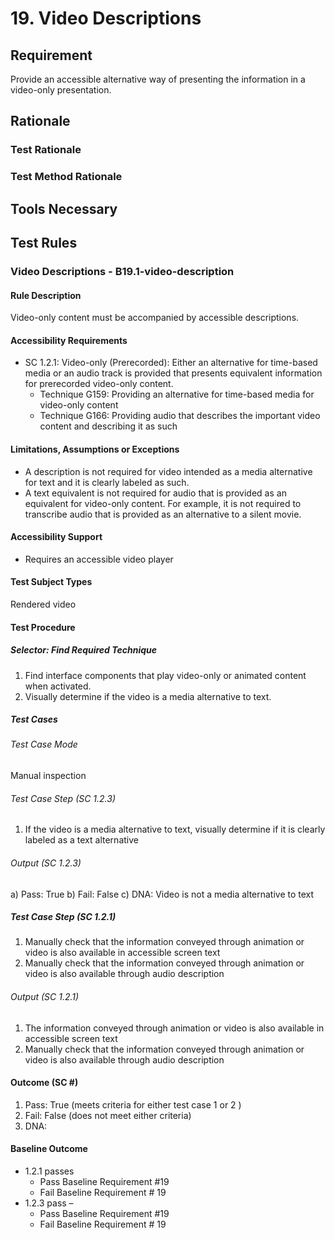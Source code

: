 # 19. Video Descriptions
## Requirement
Provide an accessible alternative way of presenting the information in a video-only presentation.

## Rationale
### Test Rationale

### Test Method Rationale

## Tools Necessary

## Test Rules

### Video Descriptions - B19.1-video-description
#### Rule Description 
Video-only content must be accompanied by accessible descriptions.

#### Accessibility Requirements
* SC 1.2.1: Video-only (Prerecorded): Either an alternative for time-based media or an audio track is provided that presents equivalent information for prerecorded video-only content.
   * Technique G159: Providing an alternative for time-based media for video-only content 
   * Technique G166: Providing audio that describes the important video content and describing it as such
   
#### Limitations, Assumptions or Exceptions
* A description is not required for video intended as a media alternative for text and it is clearly labeled as such. 
* A text equivalent is not required for audio that is provided as an equivalent for video-only content. For example, it is not required to transcribe audio that is provided as an alternative to a silent movie.


#### Accessibility Support
* Requires an accessible video player

#### Test Subject Types 
Rendered video

#### Test Procedure
##### Selector: Find Required Technique 
1. Find interface components that play video-only or animated content when activated.
2. Visually determine if the video is a media alternative to text. 

##### Test Cases
###### Test Case Mode
Manual inspection 

###### Test Case Step (SC 1.2.3)
1)	If the video is a media alternative to text, visually determine if it is clearly labeled as a text alternative

###### Output (SC 1.2.3)
a)	Pass: True
b)	Fail: False 
c)	DNA: Video is not a media alternative to text  

##### Test Case Step (SC 1.2.1)
1)	Manually check that the information conveyed through animation or video is also available in accessible screen text 
2)	Manually check that the information conveyed through animation or video is also available through audio description

###### Output (SC 1.2.1)
1)	The information  conveyed through animation or video is also available in accessible screen text 
2)	Manually check that the information conveyed through animation or video is also available through audio description

#### Outcome (SC #)
1.	Pass: True (meets criteria for either test case 1 or 2 )
2.	Fail: False (does not meet either criteria) 
3.	DNA: 

#### Baseline Outcome
* 1.2.1 passes 
    * Pass Baseline Requirement #19
    * Fail Baseline Requirement # 19
* 1.2.3 pass – 
    * Pass Baseline Requirement #19
    * Fail Baseline Requirement # 19
